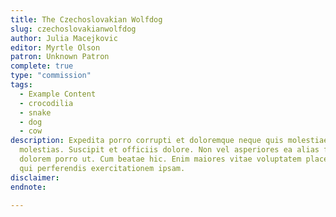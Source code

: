 ```yaml
---
title: The Czechoslovakian Wolfdog
slug: czechoslovakianwolfdog
author: Julia Macejkovic
editor: Myrtle Olson
patron: Unknown Patron
complete: true
type: "commission"
tags:
  - Example Content
  - crocodilia
  - snake
  - dog
  - cow
description: Expedita porro corrupti et doloremque neque quis molestiae sed
  molestias. Suscipit et officiis dolore. Non vel asperiores ea alias fugiat hic
  dolorem porro ut. Cum beatae hic. Enim maiores vitae voluptatem placeat unde
  qui perferendis exercitationem ipsam.
disclaimer:
endnote:

---
```



